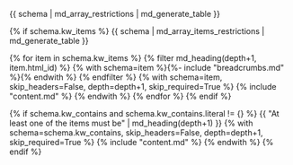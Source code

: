 {{ schema | md_array_restrictions | md_generate_table }}

{% if schema.kw_items %}
{{ schema | md_array_items_restrictions | md_generate_table }}

{% for item in schema.kw_items %}
    {% filter md_heading(depth+1, item.html_id) %}
    {% with schema=item %}{%- include "breadcrumbs.md" %}{% endwith %}
    {% endfilter %}
    {% with schema=item, skip_headers=False, depth=depth+1, skip_required=True %}
        {% include "content.md" %}
    {% endwith %}
{% endfor %}
{% endif %}

{% if schema.kw_contains and schema.kw_contains.literal != {} %}
{{ "At least one of the items must be" | md_heading(depth+1) }}
{% with schema=schema.kw_contains, skip_headers=False, depth=depth+1, skip_required=True %}
    {% include "content.md" %}
{% endwith %}
{% endif %}